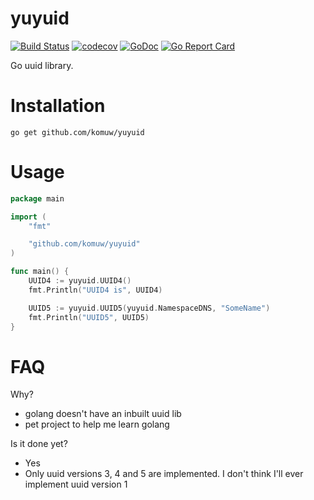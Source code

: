 # yuyuid
[![Build Status](https://travis-ci.com/komuw/yuyuid.svg?branch=master)](https://travis-ci.com/komuw/yuyuid)
[![codecov](https://codecov.io/gh/komuw/yuyuid/branch/master/graph/badge.svg)](https://codecov.io/gh/komuw/yuyuid)
[![GoDoc](https://godoc.org/github.com/komuw/yuyuid?status.svg)](https://godoc.org/github.com/komuw/yuyuid)
[![Go Report Card](https://goreportcard.com/badge/github.com/komuw/yuyuid)](https://goreportcard.com/report/github.com/komuw/yuyuid)     

Go uuid library.        

# Installation
`go get github.com/komuw/yuyuid`

# Usage
```go
package main

import (
	"fmt"

	"github.com/komuw/yuyuid"
)

func main() {
	UUID4 := yuyuid.UUID4()
	fmt.Println("UUID4 is", UUID4)

	UUID5 := yuyuid.UUID5(yuyuid.NamespaceDNS, "SomeName")
	fmt.Println("UUID5", UUID5)
}
```


# FAQ
                
Why?         
* golang doesn't have an inbuilt uuid lib
* pet project to help me learn golang                                

Is it done yet?             
* Yes
* Only uuid versions 3, 4 and 5 are implemented. I don't think I'll ever implement uuid version 1
